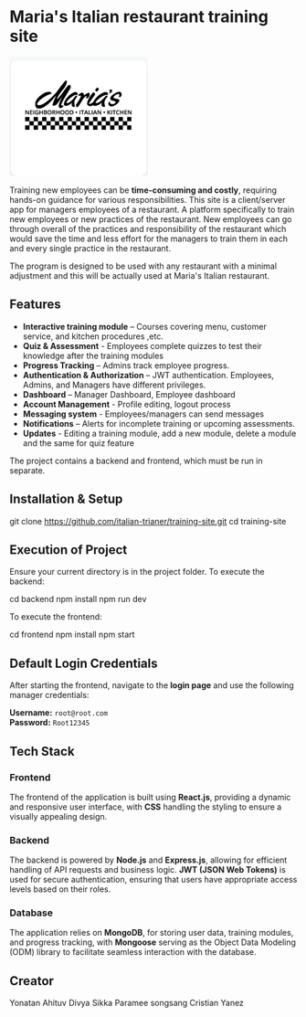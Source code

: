 # Maria's Italian restaurant training site

![Site logo](/images/image.png)

Training new employees can be **time-consuming and costly**, requiring hands-on guidance for various responsibilities.
This site is a client/server app for managers employees of a restaurant. A platform specifically to train new employees or new practices of the restaurant. New employees can go through overall of the practices and responsibility of the restaurant which would save the time and less effort for the managers to train them in each and every single practice in the restaurant.

The program is designed to be used with any restaurant with a minimal adjustment and this will be actually used at Maria's Italian restaurant.

## Features

- **Interactive training module** – Courses covering menu, customer service, and kitchen procedures ,etc.
- **Quiz & Assessment** - Employees complete quizzes to test their knowledge after the training modules
- **Progress Tracking** – Admins track employee progress.
- **Authentication & Authorization** – JWT authentication. Employees, Admins, and Managers have different privileges.
- **Dashboard** – Manager Dashboard, Employee dashboard
- **Account Management** - Profile editing, logout process
- **Messaging system** - Employees/managers can send messages
- **Notifications** – Alerts for incomplete training or upcoming assessments.
- **Updates** - Editing a training module, add a new module, delete a module and the same for quiz feature

The project contains a backend and frontend, which must be run in separate.

## **Installation & Setup**

git clone https://github.com/italian-trianer/training-site.git
cd training-site

## Execution of Project

Ensure your current directory is in the project folder.
To execute the backend:

cd backend
npm install
npm run dev

To execute the frontend:

cd frontend
npm install
npm start

## Default Login Credentials

After starting the frontend, navigate to the **login page** and use the following manager credentials:

**Username:** `root@root.com`  
**Password:** `Root12345`

## **Tech Stack**

### **Frontend**

The frontend of the application is built using **React.js**, providing a dynamic and responsive user interface, with **CSS** handling the styling to ensure a visually appealing design.

### **Backend**

The backend is powered by **Node.js** and **Express.js**, allowing for efficient handling of API requests and business logic. **JWT (JSON Web Tokens)** is used for secure authentication, ensuring that users have appropriate access levels based on their roles.

### **Database**

The application relies on **MongoDB**, for storing user data, training modules, and progress tracking, with **Mongoose** serving as the Object Data Modeling (ODM) library to facilitate seamless interaction with the database.

## Creator

Yonatan Ahituv
Divya Sikka
Paramee songsang
Cristian Yanez
